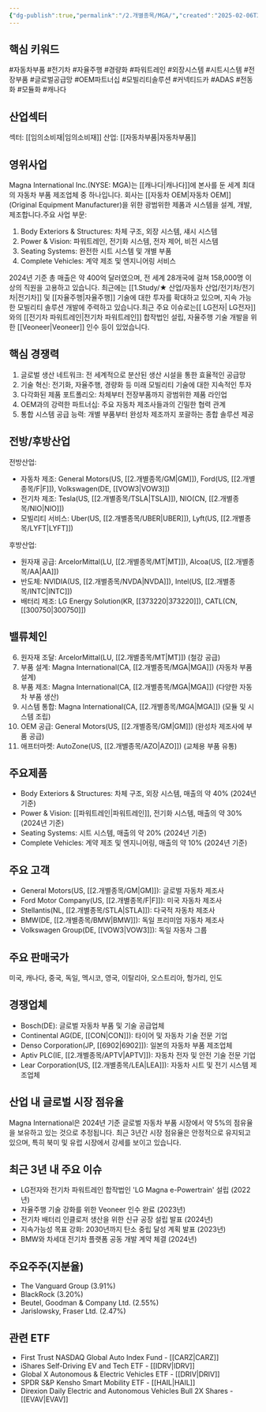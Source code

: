 ```yaml
---
{"dg-publish":true,"permalink":"/2.개별종목/MGA/","created":"2025-02-06T21:23:25.465+09:00","updated":"2025-06-03T20:06:00.099+09:00"}
---
```


## 핵심 키워드

#자동차부품 #전기차 #자율주행 #경량화 #파워트레인 #외장시스템 #시트시스템 #전장부품 #글로벌공급망 #OEM파트너십 #모빌리티솔루션 #커넥티드카 #ADAS #전동화 #모듈화 #캐나다 

## 산업섹터

섹터: [[임의소비재\|임의소비재]]
산업: [[자동차부품\|자동차부품]]

## 영위사업

Magna International Inc.(NYSE: MGA)는 [[캐나다\|캐나다]]에 본사를 둔 세계 최대의 자동차 부품 제조업체 중 하나입니다. 회사는 [[자동차 OEM\|자동차 OEM]](Original Equipment Manufacturer)을 위한 광범위한 제품과 시스템을 설계, 개발, 제조합니다.주요 사업 부문:

1. Body Exteriors & Structures: 차체 구조, 외장 시스템, 섀시 시스템
2. Power & Vision: 파워트레인, 전기화 시스템, 전자 제어, 비전 시스템
3. Seating Systems: 완전한 시트 시스템 및 개별 부품
4. Complete Vehicles: 계약 제조 및 엔지니어링 서비스

2024년 기준 총 매출은 약 400억 달러였으며, 전 세계 28개국에 걸쳐 158,000명 이상의 직원을 고용하고 있습니다. 최근에는 [[1.Study/★ 산업/자동차 산업/전기차/전기차\|전기차]] 및 [[자율주행\|자율주행]] 기술에 대한 투자를 확대하고 있으며, 지속 가능한 모빌리티 솔루션 개발에 주력하고 있습니다.최근 주요 이슈로는[[ LG전자\| LG전자]]와의 [[전기차 파워트레인\|전기차 파워트레인]] 합작법인 설립, 자율주행 기술 개발을 위한 [[Veoneer\|Veoneer]] 인수 등이 있었습니다.

## 핵심 경쟁력

1. 글로벌 생산 네트워크: 전 세계적으로 분산된 생산 시설을 통한 효율적인 공급망
2. 기술 혁신: 전기화, 자율주행, 경량화 등 미래 모빌리티 기술에 대한 지속적인 투자
3. 다각화된 제품 포트폴리오: 차체부터 전장부품까지 광범위한 제품 라인업
4. OEM과의 강력한 파트너십: 주요 자동차 제조사들과의 긴밀한 협력 관계
5. 통합 시스템 공급 능력: 개별 부품부터 완성차 제조까지 포괄하는 종합 솔루션 제공

## 전방/후방산업

전방산업:

- 자동차 제조: General Motors(US, [[2.개별종목/GM\|GM]]), Ford(US, [[2.개별종목/F\|F]]), Volkswagen(DE, [[VOW3\|VOW3]])
- 전기차 제조: Tesla(US, [[2.개별종목/TSLA\|TSLA]]), NIO(CN, [[2.개별종목/NIO\|NIO]])
- 모빌리티 서비스: Uber(US, [[2.개별종목/UBER\|UBER]]), Lyft(US, [[2.개별종목/LYFT\|LYFT]])

후방산업:

- 원자재 공급: ArcelorMittal(LU, [[2.개별종목/MT\|MT]]), Alcoa(US, [[2.개별종목/AA\|AA]])
- 반도체: NVIDIA(US, [[2.개별종목/NVDA\|NVDA]]), Intel(US, [[2.개별종목/INTC\|INTC]])
- 배터리 제조: LG Energy Solution(KR, [[373220\|373220]]), CATL(CN, [[300750\|300750]])

## 밸류체인

6. 원자재 조달: ArcelorMittal(LU, [[2.개별종목/MT\|MT]]) (철강 공급)
7. 부품 설계: Magna International(CA, [[2.개별종목/MGA\|MGA]]) (자동차 부품 설계)
8. 부품 제조: Magna International(CA, [[2.개별종목/MGA\|MGA]]) (다양한 자동차 부품 생산)
9. 시스템 통합: Magna International(CA, [[2.개별종목/MGA\|MGA]]) (모듈 및 시스템 조립)
10. OEM 공급: General Motors(US, [[2.개별종목/GM\|GM]]) (완성차 제조사에 부품 공급)
11. 애프터마켓: AutoZone(US, [[2.개별종목/AZO\|AZO]]) (교체용 부품 유통)

## 주요제품

- Body Exteriors & Structures: 차체 구조, 외장 시스템, 매출의 약 40% (2024년 기준)
- Power & Vision: [[파워트레인\|파워트레인]], 전기화 시스템, 매출의 약 30% (2024년 기준)
- Seating Systems: 시트 시스템, 매출의 약 20% (2024년 기준)
- Complete Vehicles: 계약 제조 및 엔지니어링, 매출의 약 10% (2024년 기준)

## 주요 고객

- General Motors(US, [[2.개별종목/GM\|GM]]): 글로벌 자동차 제조사
- Ford Motor Company(US, [[2.개별종목/F\|F]]): 미국 자동차 제조사
- Stellantis(NL, [[2.개별종목/STLA\|STLA]]): 다국적 자동차 제조사
- BMW(DE, [[2.개별종목/BMW\|BMW]]): 독일 프리미엄 자동차 제조사
- Volkswagen Group(DE, [[VOW3\|VOW3]]): 독일 자동차 그룹

## 주요 판매국가

미국, 캐나다, 중국, 독일, 멕시코, 영국, 이탈리아, 오스트리아, 헝가리, 인도

## 경쟁업체

- Bosch(DE): 글로벌 자동차 부품 및 기술 공급업체
- Continental AG(DE, [[CON\|CON]]): 타이어 및 자동차 기술 전문 기업
- Denso Corporation(JP, [[6902\|6902]]): 일본의 자동차 부품 제조업체
- Aptiv PLC(IE, [[2.개별종목/APTV\|APTV]]): 자동차 전자 및 안전 기술 전문 기업
- Lear Corporation(US, [[2.개별종목/LEA\|LEA]]): 자동차 시트 및 전기 시스템 제조업체

## 산업 내 글로벌 시장 점유율

Magna International은 2024년 기준 글로벌 자동차 부품 시장에서 약 5%의 점유율을 보유하고 있는 것으로 추정됩니다. 최근 3년간 시장 점유율은 안정적으로 유지되고 있으며, 특히 북미 및 유럽 시장에서 강세를 보이고 있습니다.

## 최근 3년 내 주요 이슈

- LG전자와 전기차 파워트레인 합작법인 'LG Magna e-Powertrain' 설립 (2022년)
- 자율주행 기술 강화를 위한 Veoneer 인수 완료 (2023년)
- 전기차 배터리 인클로저 생산을 위한 신규 공장 설립 발표 (2024년)
- 지속가능성 목표 강화: 2030년까지 탄소 중립 달성 계획 발표 (2023년)
- BMW와 차세대 전기차 플랫폼 공동 개발 계약 체결 (2024년)

## 주요주주(지분율)

- The Vanguard Group (3.91%)
- BlackRock (3.20%)
- Beutel, Goodman & Company Ltd. (2.55%)
- Jarislowsky, Fraser Ltd. (2.47%)

## 관련 ETF

- First Trust NASDAQ Global Auto Index Fund - [[CARZ\|CARZ]]
- iShares Self-Driving EV and Tech ETF - [[IDRV\|IDRV]]
- Global X Autonomous & Electric Vehicles ETF - [[DRIV\|DRIV]]
- SPDR S&P Kensho Smart Mobility ETF - [[HAIL\|HAIL]]
- Direxion Daily Electric and Autonomous Vehicles Bull 2X Shares - [[EVAV\|EVAV]]